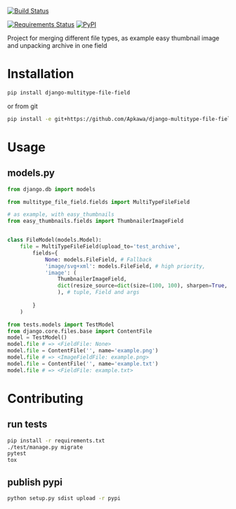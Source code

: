 [![Build Status](https://travis-ci.org/Apkawa/django-multitype-file-field.svg?branch=master)](https://travis-ci.org/Apkawa/django-multitype-file-field)

[![Requirements Status](https://requires.io/github/Apkawa/django-multitype-file-field/requirements.svg?branch=master)](https://requires.io/github/Apkawa/django-multitype-file-field/requirements/?branch=master)
[![PyPI](https://img.shields.io/pypi/pyversions/Django.svg)]()

Project for merging different file types, as example easy thumbnail image and unpacking archive in one field

# Installation

```bash
pip install django-multitype-file-field

```

or from git

```bash
pip install -e git+https://github.com/Apkawa/django-multitype-file-field.git#egg=django-multitype-file-field
```

# Usage

## models.py

```python
from django.db import models

from multitype_file_field.fields import MultiTypeFileField

# as example, with easy_thumbnails
from easy_thumbnails.fields import ThumbnailerImageField


class FileModel(models.Model):
    file = MultiTypeFileField(upload_to='test_archive',
        fields={
            None: models.FileField, # Fallback
            'image/svg+xml': models.FileField, # high priority,
            'image': (
                ThumbnailerImageField, 
                dict(resize_source=dict(size=(100, 100), sharpen=True, crop='smart'))
                ), # tuple, Field and args
            
        }
    )
```
```python
from tests.models import TestModel
from django.core.files.base import ContentFile
model = TestModel()
model.file # => <FieldFile: None>
model.file = ContentFile('', name='example.png')
model.file # => <ImageFieldFile: example.png>
model.file = ContentFile('', name='example.txt')
model.file # => <FieldFile: example.txt>

```

# Contributing

## run tests

```bash
pip install -r requirements.txt
./test/manage.py migrate
pytest
tox
```

## publish pypi

```bash
python setup.py sdist upload -r pypi
```






